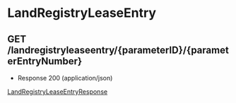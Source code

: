 # LandRegistryLeaseEntry


## GET /landregistryleaseentry/{parameterID}/{parameterEntryNumber}
- Response 200 (application/json)

[LandRegistryLeaseEntryResponse](LandRegistryLeaseEntryResponse.md)
